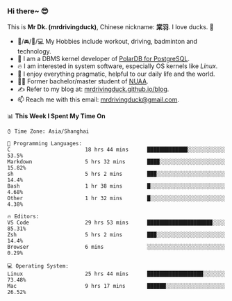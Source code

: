 ### Hi there~ 😎

This is **Mr Dk. (mrdrivingduck)**, Chinese nickname: **棠羽**. I love ducks. 🦆

- 💪/🚘/🏸/💻 My Hobbies include workout, driving, badminton and technology.
- 🍊 I am a DBMS kernel developer of [PolarDB for PostgreSQL](https://github.com/ApsaraDB/PolarDB-for-PostgreSQL).
- 🔥 I am interested in system software, especially OS kernels like *Linux*.
- 🔧 I enjoy everything pragmatic, helpful to our daily life and the world.
- 👨‍🎓 Former bachelor/master student of [NUAA](https://en.wikipedia.org/wiki/Nanjing_University_of_Aeronautics_and_Astronautics).
- ✍ Refer to my blog at: [mrdrivingduck.github.io/blog](https://www.mrdrivingduck.cn/blog/#/).
- 📫 Reach me with this email: [mrdrivingduck@gmail.com](mailto:mrdrivingduck@gmail.com).

<!--START_SECTION:waka-->
📊 **This Week I Spent My Time On** 

```text
⌚︎ Time Zone: Asia/Shanghai

💬 Programming Languages: 
C                        18 hrs 44 mins      █████████████░░░░░░░░░░░░   53.5% 
Markdown                 5 hrs 32 mins       ████░░░░░░░░░░░░░░░░░░░░░   15.82% 
sh                       5 hrs 2 mins        ███░░░░░░░░░░░░░░░░░░░░░░   14.4% 
Bash                     1 hr 38 mins        █░░░░░░░░░░░░░░░░░░░░░░░░   4.68% 
Other                    1 hr 32 mins        █░░░░░░░░░░░░░░░░░░░░░░░░   4.38%

🔥 Editors: 
VS Code                  29 hrs 53 mins      █████████████████████░░░░   85.31% 
Zsh                      5 hrs 2 mins        ███░░░░░░░░░░░░░░░░░░░░░░   14.4% 
Browser                  6 mins              ░░░░░░░░░░░░░░░░░░░░░░░░░   0.29%

💻 Operating System: 
Linux                    25 hrs 44 mins      ██████████████████░░░░░░░   73.48% 
Mac                      9 hrs 17 mins       ██████░░░░░░░░░░░░░░░░░░░   26.52%

```


<!--END_SECTION:waka-->

<!-- ![Mr Dk.'s GitHub Stats](https://github-readme-stats.vercel.app/api?username=mrdrivingduck&count_private&show_icons=true&theme=buefy) -->

<!-- ![Most Used Languages](https://github-readme-stats.vercel.app/api/top-langs/?username=mrdrivingduck&exclude_repo=mips32-CPU,snort-tcp-socket&theme=buefy&layout=compact&langs_count=10) -->


<!--
**mrdrivingduck/mrdrivingduck** is a ✨ _special_ ✨ repository because its `README.md` (this file) appears on your GitHub profile.

Here are some ideas to get you started:

- 🔭 I’m currently working on ...
- 🌱 I’m currently learning ...
- 👯 I’m looking to collaborate on ...
- 🤔 I’m looking for help with ...
- 💬 Ask me about ...
- 📫 How to reach me: ...
- 😄 Pronouns: ...
- ⚡ Fun fact: ...
-->
